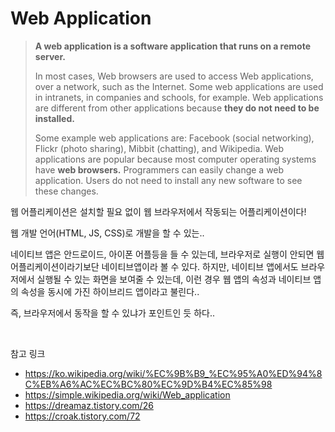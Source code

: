 # Web Application

> **A web application is a software application that runs on a remote server.** 
> 
> In most cases, Web browsers are used to access Web applications, over a network, such as the Internet. 
> Some web applications are used in intranets, in companies and schools, for example. 
> Web applications are different from other applications because **they do not need to be installed.**
> 
> Some example web applications are: Facebook (social networking), Flickr (photo sharing), Mibbit (chatting), and Wikipedia.
> Web applications are popular because most computer operating systems have **web browsers.** 
> Programmers can easily change a web application. Users do not need to install any new software to see these changes.

웹 어플리케이션은 설치할 필요 없이 웹 브라우저에서 작동되는 어플리케이션이다!

웹 개발 언어(HTML, JS, CSS)로 개발을 할 수 있는.. 

네이티브 앱은 안드로이드, 아이폰 어플등을 들 수 있는데, 브라우저로 실행이 안되면 웹 어플리케이션이라기보단 네이티브앱이라 볼 수 있다. 하지만, 네이티브 앱에서도 브라우저에서 실행될 수 있는 화면을 보여줄 수 있는데, 이런 경우 웹 앱의 속성과 네이티브 앱의 속성을 동시에 가진 하이브리드 앱이라고 불린다..

즉, 브라우저에서 동작을 할 수 있냐가 포인트인 듯 하다.. 


<br>

참고 링크
- https://ko.wikipedia.org/wiki/%EC%9B%B9_%EC%95%A0%ED%94%8C%EB%A6%AC%EC%BC%80%EC%9D%B4%EC%85%98
- https://simple.wikipedia.org/wiki/Web_application
- https://dreamaz.tistory.com/26
- https://croak.tistory.com/72
